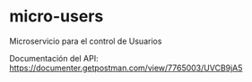 # micro-users
Microservicio para el control de Usuarios

Documentación del API: https://documenter.getpostman.com/view/7765003/UVCB9jA5

